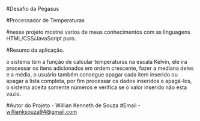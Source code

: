 #Desafio da Pegasus

#Processador de Temperaturas

#nesse projeto mostrei varios de meus conhecimentos com as linguagens HTML/CSS/JavaScript puro.

#Resumo da aplicação.

o sistema tem a função de calcular temperaturas na escala Kelvin, ele ira processar os itens adicionados em ordem crescente, fazer a mediana deles e a média, o usuário também consegue apagar cada item inserido ou apagar a lista completa, por fim processar os dados inseridos e apagá-los, o sistema aceita somente números e verifica se o valor inserido não esta vazio.

#Autor do Projeto - Willian Kenneth de Souza
#Email - willianksouza94@gmail.com
